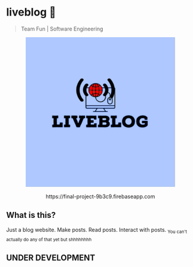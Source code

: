 # liveblog 📝
> Team Fun | Software Engineering

<p align="center">
<img src="public/img/livebloglogo-full.svg" height=400px width=400px>
</p>
<p align="center">https://final-project-9b3c9.firebaseapp.com</p>

## What is this?
Just a blog website. Make posts. Read posts. Interact with posts. <sub>You can't actually do any of that yet but shhhhhhhh</sub>

## UNDER DEVELOPMENT

